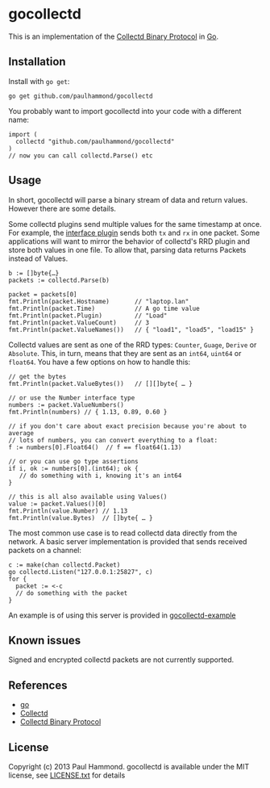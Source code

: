 # gocollectd

This is an implementation of the [Collectd Binary Protocol][protocol] in [Go][go].

## Installation

Install with `go get`:

    go get github.com/paulhammond/gocollectd

You probably want to import gocollectd into your code with a different name:

    import (
      collectd "github.com/paulhammond/gocollectd"
    )
    // now you can call collectd.Parse() etc

## Usage

In short, gocollectd will parse a binary stream of data and return values.
However there are some details.

Some collectd plugins send multiple values for the same timestamp at once. For
example, the [interface plugin][interface] sends both `tx` and `rx` in one
packet. Some applications will want to mirror the behavior of collectd's RRD
plugin and store both values in one file. To allow that, parsing data returns
Packets instead of Values.

    b := []byte{…}
    packets := collectd.Parse(b)

    packet = packets[0]
    fmt.Println(packet.Hostname)       // "laptop.lan"
    fmt.Println(packet.Time)           // A go time value
    fmt.Println(packet.Plugin)         // "Load"
    fmt.Println(packet.ValueCount)     // 3
    fmt.Println(packet.ValueNames())   // { "load1", "load5", "load15" }

Collectd values are sent as one of the RRD types: `Counter`, `Guage`,
`Derive` or `Absolute`. This, in turn, means that they are sent as an `int64`,
`uint64` or `float64`. You have a few options on how to handle this:

    // get the bytes
    fmt.Println(packet.ValueBytes())   // [][]byte{ … }

    // or use the Number interface type
    numbers := packet.ValueNumbers()
    fmt.Println(numbers) // { 1.13, 0.89, 0.60 }

    // if you don't care about exact precision because you're about to average
    // lots of numbers, you can convert everything to a float:
    f := numbers[0].Float64()  // f == float64(1.13)

    // or you can use go type assertions
    if i, ok := numbers[0].(int64); ok {
       // do something with i, knowing it's an int64
    }

    // this is all also available using Values()
    value := packet.Values()[0]
    fmt.Println(value.Number) // 1.13
    fmt.Println(value.Bytes)  // []byte{ … }

The most common use case is to read collectd data directly from the network.
A basic server implementation is provided that sends received packets on a
channel:

    c := make(chan collectd.Packet)
    go collectd.Listen("127.0.0.1:25827", c)
    for {
      packet := <-c
      // do something with the packet
    }

An example is of using this server is provided in
[gocollectd-example](gocollectd-example/example.go)

## Known issues

Signed and encrypted collectd packets are not currently supported.

## References

  * [go][go]
  * [Collectd][collectd]
  * [Collectd Binary Protocol][collectd]

[go]: http://golang.org/
[collectd]: https://collectd.org/
[protocol]: https://collectd.org/wiki/index.php/Binary_protocol
[interface]: https://collectd.org/wiki/index.php/Plugin:Interface

## License

Copyright (c) 2013 Paul Hammond. gocollectd is available under the MIT
license, see [LICENSE.txt](LICENSE.txt) for details